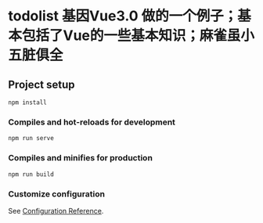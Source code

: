 # todolist 基因Vue3.0 做的一个例子；基本包括了Vue的一些基本知识；麻雀虽小五脏俱全

## Project setup
```
npm install
```

### Compiles and hot-reloads for development
```
npm run serve
```

### Compiles and minifies for production
```
npm run build
```

### Customize configuration
See [Configuration Reference](https://cli.vuejs.org/config/).
